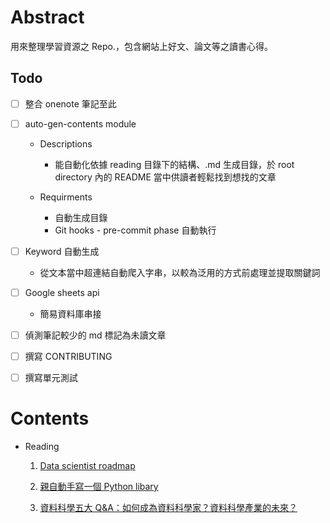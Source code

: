 # Abstract 

用來整理學習資源之 Repo.，包含網站上好文、論文等之讀書心得。

## Todo

- [ ] 整合 onenote 筆記至此

- [ ] auto-gen-contents module
    - Descriptions
      - 能自動化依據 reading 目錄下的結構、.md 生成目錄，於 root directory 內的 README 當中供讀者輕鬆找到想找的文章
	
	- Requirments
    	- 自動生成目錄
    	- Git hooks - pre-commit phase 自動執行

- [ ] Keyword 自動生成

	- 從文本當中超連結自動爬入字串，以較為泛用的方式前處理並提取關鍵詞

- [ ] Google sheets api

	- 簡易資料庫串接

- [ ] 偵測筆記較少的 md 標記為未讀文章

- [ ] 撰寫 CONTRIBUTING
- [ ] 撰寫單元測試

# Contents

- Reading

	1. [Data scientist roadmap](https://github.com/ShemYu/learning-resource/blob/master/reading/Data%20scientist%20roadmap.md)

	1. [親自動手寫一個 Python libary](https://github.com/ShemYu/learning-resource/blob/master/reading/親自動手寫一個%20Python%20libary.md)

	1. [資料科學五大 Q&A：如何成為資料科學家？資料科學產業的未來？](https://github.com/ShemYu/learning-resource/blob/master/reading/資料科學五大%20Q&A：如何成為資料科學家？資料科學產業的未來？.md)

